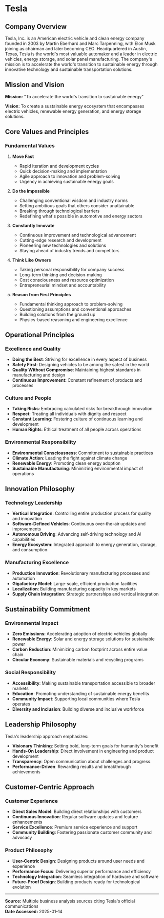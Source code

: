 # Tesla

## Company Overview

Tesla, Inc. is an American electric vehicle and clean energy company founded in 2003 by Martin Eberhard and Marc Tarpenning, with Elon Musk joining as chairman and later becoming CEO. Headquartered in Austin, Texas, Tesla is the world's most valuable automaker and a leader in electric vehicles, energy storage, and solar panel manufacturing. The company's mission is to accelerate the world's transition to sustainable energy through innovative technology and sustainable transportation solutions.

## Mission and Vision

**Mission:** "To accelerate the world's transition to sustainable energy"

**Vision:** To create a sustainable energy ecosystem that encompasses electric vehicles, renewable energy generation, and energy storage solutions.

## Core Values and Principles

### Fundamental Values

1. **Move Fast**
   - Rapid iteration and development cycles
   - Quick decision-making and implementation
   - Agile approach to innovation and problem-solving
   - Urgency in achieving sustainable energy goals

2. **Do the Impossible**
   - Challenging conventional wisdom and industry norms
   - Setting ambitious goals that others consider unattainable
   - Breaking through technological barriers
   - Redefining what's possible in automotive and energy sectors

3. **Constantly Innovate**
   - Continuous improvement and technological advancement
   - Cutting-edge research and development
   - Pioneering new technologies and solutions
   - Staying ahead of industry trends and competitors

4. **Think Like Owners**
   - Taking personal responsibility for company success
   - Long-term thinking and decision-making
   - Cost consciousness and resource optimization
   - Entrepreneurial mindset and accountability

5. **Reason from First Principles**
   - Fundamental thinking approach to problem-solving
   - Questioning assumptions and conventional approaches
   - Building solutions from the ground up
   - Physics-based reasoning and engineering excellence

## Operational Principles

### Excellence and Quality
- **Doing the Best**: Striving for excellence in every aspect of business
- **Safety First**: Designing vehicles to be among the safest in the world
- **Quality Without Compromise**: Maintaining highest standards in manufacturing and design
- **Continuous Improvement**: Constant refinement of products and processes

### Culture and People
- **Taking Risks**: Embracing calculated risks for breakthrough innovation
- **Respect**: Treating all individuals with dignity and respect
- **Constant Learning**: Fostering culture of continuous learning and development
- **Human Rights**: Ethical treatment of all people across operations

### Environmental Responsibility
- **Environmental Consciousness**: Commitment to sustainable practices
- **Climate Action**: Leading the fight against climate change
- **Renewable Energy**: Promoting clean energy adoption
- **Sustainable Manufacturing**: Minimizing environmental impact of operations

## Innovation Philosophy

### Technology Leadership
- **Vertical Integration**: Controlling entire production process for quality and innovation
- **Software-Defined Vehicles**: Continuous over-the-air updates and improvements
- **Autonomous Driving**: Advancing self-driving technology and AI capabilities
- **Energy Ecosystem**: Integrated approach to energy generation, storage, and consumption

### Manufacturing Excellence
- **Production Innovation**: Revolutionary manufacturing processes and automation
- **Gigafactory Model**: Large-scale, efficient production facilities
- **Localization**: Building manufacturing capacity in key markets
- **Supply Chain Integration**: Strategic partnerships and vertical integration

## Sustainability Commitment

### Environmental Impact
- **Zero Emissions**: Accelerating adoption of electric vehicles globally
- **Renewable Energy**: Solar and energy storage solutions for sustainable power
- **Carbon Reduction**: Minimizing carbon footprint across entire value chain
- **Circular Economy**: Sustainable materials and recycling programs

### Social Responsibility
- **Accessibility**: Making sustainable transportation accessible to broader markets
- **Education**: Promoting understanding of sustainable energy benefits
- **Community Impact**: Supporting local communities where Tesla operates
- **Diversity and Inclusion**: Building diverse and inclusive workforce

## Leadership Philosophy

Tesla's leadership approach emphasizes:
- **Visionary Thinking**: Setting bold, long-term goals for humanity's benefit
- **Hands-On Leadership**: Direct involvement in engineering and product development
- **Transparency**: Open communication about challenges and progress
- **Performance-Driven**: Rewarding results and breakthrough achievements

## Customer-Centric Approach

### Customer Experience
- **Direct Sales Model**: Building direct relationships with customers
- **Continuous Innovation**: Regular software updates and feature enhancements
- **Service Excellence**: Premium service experience and support
- **Community Building**: Fostering passionate customer community and advocacy

### Product Philosophy
- **User-Centric Design**: Designing products around user needs and experience
- **Performance Focus**: Delivering superior performance and efficiency
- **Technology Integration**: Seamless integration of hardware and software
- **Future-Proof Design**: Building products ready for technological evolution

---
**Source:** Multiple business analysis sources citing Tesla's official communications  
**Date Accessed:** 2025-01-14